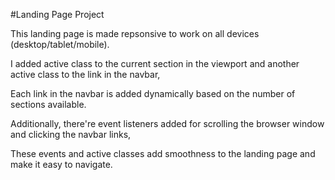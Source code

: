 #Landing Page Project

This landing page is made repsonsive to work on all devices (desktop/tablet/mobile).

I added active class to the current section in the viewport and another active class to the link in the navbar,

Each link in the navbar is added dynamically based on the number of sections available.

Additionally, there're event listeners added for scrolling the browser window and clicking the navbar links,

These events and active classes add smoothness to the landing page and make it easy to navigate.
